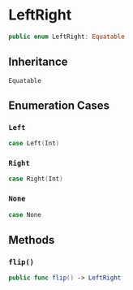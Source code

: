 # LeftRight

``` swift
public enum LeftRight: Equatable 
```

## Inheritance

`Equatable`

## Enumeration Cases

### `Left`

``` swift
case Left(Int)
```

### `Right`

``` swift
case Right(Int)
```

### `None`

``` swift
case None
```

## Methods

### `flip()`

``` swift
public func flip() -> LeftRight 
```
